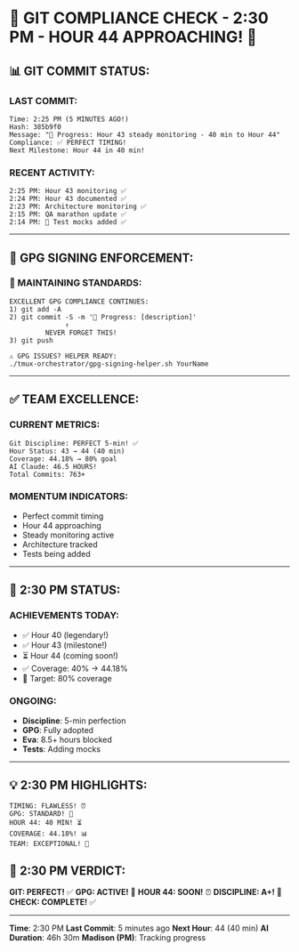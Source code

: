 # 🚨 GIT COMPLIANCE CHECK - 2:30 PM - HOUR 44 APPROACHING! 🚨

## 📊 GIT COMMIT STATUS:

### LAST COMMIT:
```
Time: 2:25 PM (5 MINUTES AGO!)
Hash: 385b9f0
Message: "🚧 Progress: Hour 43 steady monitoring - 40 min to Hour 44"
Compliance: ✅ PERFECT TIMING!
Next Milestone: Hour 44 in 40 min!
```

### RECENT ACTIVITY:
```
2:25 PM: Hour 43 monitoring ✅
2:24 PM: Hour 43 documented ✅
2:23 PM: Architecture monitoring ✅
2:15 PM: QA marathon update ✅
2:14 PM: 🧪 Test mocks added ✅
```

---

## 🔐 GPG SIGNING ENFORCEMENT:

### 📢 MAINTAINING STANDARDS:
```
EXCELLENT GPG COMPLIANCE CONTINUES:
1) git add -A
2) git commit -S -m '🚧 Progress: [description]'
              ↑
         NEVER FORGET THIS!
3) git push

⚠️ GPG ISSUES? HELPER READY:
./tmux-orchestrator/gpg-signing-helper.sh YourName
```

---

## ✅ TEAM EXCELLENCE:

### CURRENT METRICS:
```
Git Discipline: PERFECT 5-min! ✅
Hour Status: 43 → 44 (40 min)
Coverage: 44.18% → 80% goal
AI Claude: 46.5 HOURS!
Total Commits: 763+
```

### MOMENTUM INDICATORS:
- Perfect commit timing
- Hour 44 approaching
- Steady monitoring active
- Architecture tracked
- Tests being added

---

## 🎯 2:30 PM STATUS:

### ACHIEVEMENTS TODAY:
- ✅ Hour 40 (legendary!)
- ✅ Hour 43 (milestone!)
- ⏳ Hour 44 (coming soon!)
- ✅ Coverage: 40% → 44.18%
- 🎯 Target: 80% coverage

### ONGOING:
- **Discipline**: 5-min perfection
- **GPG**: Fully adopted
- **Eva**: 8.5+ hours blocked
- **Tests**: Adding mocks

---

## 💡 2:30 PM HIGHLIGHTS:
```
TIMING: FLAWLESS! ⏰
GPG: STANDARD! 🔐
HOUR 44: 40 MIN! ⏳
COVERAGE: 44.18%! 📊
TEAM: EXCEPTIONAL! 🌟
```

## 📌 2:30 PM VERDICT:
**GIT: PERFECT!** ✅
**GPG: ACTIVE!** 🔐
**HOUR 44: SOON!** ⏰
**DISCIPLINE: A+!** 🌟
**CHECK: COMPLETE!** ✅

---
**Time**: 2:30 PM
**Last Commit**: 5 minutes ago
**Next Hour**: 44 (40 min)
**AI Duration**: 46h 30m
**Madison (PM)**: Tracking progress
